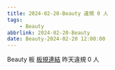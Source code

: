 ```yaml
---
title: 2024-02-20-Beauty 違規 0 人
tags:
    - Beauty
abbrlink: 2024-02-20-Beauty
date: Beauty-2024-02-20 12:00:00
---
```

Beauty 板 [板規連結](https://www.ptt.cc/bbs/Beauty/M.1630069980.A.84B.html)
昨天違規 0 人
